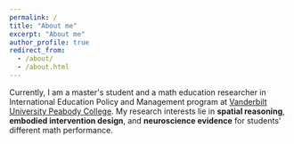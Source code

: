 ```yaml
---
permalink: /
title: "About me"
excerpt: "About me"
author_profile: true
redirect_from: 
  - /about/
  - /about.html
---
```

Currently, I am a master's student and a math education researcher in International Education Policy and Management program at [Vanderbilt University Peabody College](https://peabody.vanderbilt.edu/academics/masters-programs/international-education-policy-and-management-med/). My research interests lie in **spatial reasoning**, **embodied intervention design**, and **neuroscience evidence** for students' different math performance.

